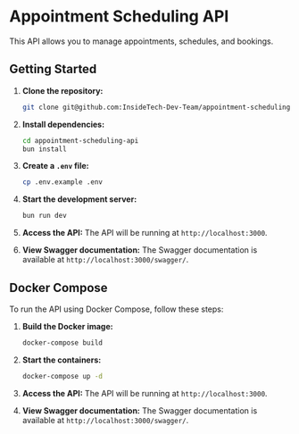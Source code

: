 # Appointment Scheduling API

This API allows you to manage appointments, schedules, and bookings.

## Getting Started

1. **Clone the repository:**

   ```bash
   git clone git@github.com:InsideTech-Dev-Team/appointment-scheduling-api.git
   ```

2. **Install dependencies:**

   ```bash
   cd appointment-scheduling-api
   bun install
   ```

3. **Create a `.env` file:**

   ```bash
   cp .env.example .env
   ```

4. **Start the development server:**

   ```bash
   bun run dev
   ```

5. **Access the API:**
   The API will be running at `http://localhost:3000`.

6. **View Swagger documentation:**
   The Swagger documentation is available at `http://localhost:3000/swagger/`.

## Docker Compose

To run the API using Docker Compose, follow these steps:

1. **Build the Docker image:**

   ```bash
   docker-compose build
   ```

2. **Start the containers:**

   ```bash
   docker-compose up -d
   ```

3. **Access the API:**
   The API will be running at `http://localhost:3000`.

4. **View Swagger documentation:**
   The Swagger documentation is available at `http://localhost:3000/swagger/`.
